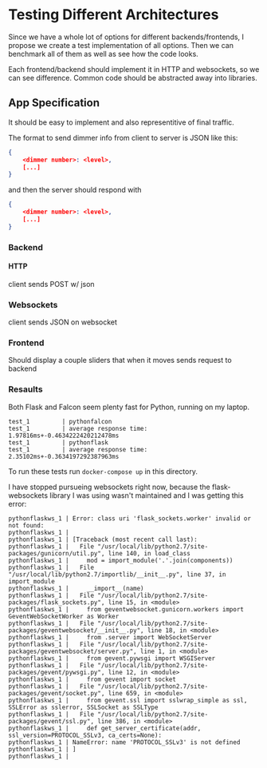 # Testing Different Architectures

Since we have a whole lot of options for different backends/frontends, I propose
we create a test implementation of all options. Then we can benchmark all of them
as well as see how the code looks.

Each frontend/backend should implement it in HTTP and websockets, so
we can see difference. Common code should be abstracted away into libraries.

## App Specification
It should be easy to implement and also representitive of final traffic.

The format to send dimmer info from client to server is JSON like this:

```json
{
    <dimmer number>: <level>,
    [...]
}
```

and then the server should respond with

```json
{
    <dimmer number>: <level>,
    [...]
}
```


### Backend
#### HTTP
client sends POST w/ json

### Websockets
client sends JSON on websocket

### Frontend
Should display a couple sliders that when it moves sends request to backend



### Resaults
Both Flask and Falcon seem plenty fast for Python, running on my laptop.

```
test_1         | pythonfalcon
test_1         | average response time: 1.97816ms+-0.4634222420212478ms
test_1         | pythonflask
test_1         | average response time: 2.35102ms+-0.3634197292387963ms
```

To run these tests run `docker-compose up` in this directory.

I have stopped pursueing websockets right now, because the flask-websockets
library I was using wasn't maintained and I was getting this error:

```
pythonflaskws_1 | Error: class uri 'flask_sockets.worker' invalid or not found:
pythonflaskws_1 |
pythonflaskws_1 | [Traceback (most recent call last):
pythonflaskws_1 |   File "/usr/local/lib/python2.7/site-packages/gunicorn/util.py", line 140, in load_class
pythonflaskws_1 |     mod = import_module('.'.join(components))
pythonflaskws_1 |   File "/usr/local/lib/python2.7/importlib/__init__.py", line 37, in import_module
pythonflaskws_1 |     __import__(name)
pythonflaskws_1 |   File "/usr/local/lib/python2.7/site-packages/flask_sockets.py", line 15, in <module>
pythonflaskws_1 |     from geventwebsocket.gunicorn.workers import GeventWebSocketWorker as Worker
pythonflaskws_1 |   File "/usr/local/lib/python2.7/site-packages/geventwebsocket/__init__.py", line 18, in <module>
pythonflaskws_1 |     from .server import WebSocketServer
pythonflaskws_1 |   File "/usr/local/lib/python2.7/site-packages/geventwebsocket/server.py", line 1, in <module>
pythonflaskws_1 |     from gevent.pywsgi import WSGIServer
pythonflaskws_1 |   File "/usr/local/lib/python2.7/site-packages/gevent/pywsgi.py", line 12, in <module>
pythonflaskws_1 |     from gevent import socket
pythonflaskws_1 |   File "/usr/local/lib/python2.7/site-packages/gevent/socket.py", line 659, in <module>
pythonflaskws_1 |     from gevent.ssl import sslwrap_simple as ssl, SSLError as sslerror, SSLSocket as SSLType
pythonflaskws_1 |   File "/usr/local/lib/python2.7/site-packages/gevent/ssl.py", line 386, in <module>
pythonflaskws_1 |     def get_server_certificate(addr, ssl_version=PROTOCOL_SSLv3, ca_certs=None):
pythonflaskws_1 | NameError: name 'PROTOCOL_SSLv3' is not defined
pythonflaskws_1 | ]
pythonflaskws_1 |
```

